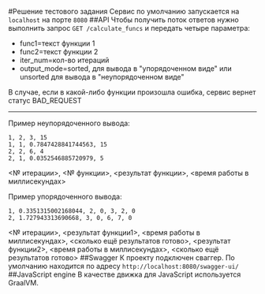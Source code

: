 #Решение тестового задания
Сервис по умолчанию запускается на `localhost` на порте `8080` 
##API
Чтобы получить поток ответов нужно выполнить запрос `GET /calculate_funcs`
и передать четыре параметра:
+ func1=текст функции 1
+ func2=текст функции 2
+ iter_num=кол-во итераций
+ output_mode=sorted, для вывода в "упорядоченном виде" или unsorted для вывода в "неупорядоченном виде"

В случае, если в какой-либо функции произошла ошибка, сервис вернет статус BAD_REQUEST

---
Пример неупорядоченного вывода:
```
1, 2, 3, 15
1, 1, 0.7847428841744563, 15
2, 2, 6, 4
2, 1, 0.0352546885720979, 5
```
<№ итерации>, <№ функции>, <результат функции>, <время работы в миллисекундах>

Пример упорядоченного вывода:
```
1, 0.3351315002168044, 2, 0, 3, 2, 0
2, 1.727943313690668, 3, 0, 6, 7, 0
```
<№ итерации>, <результат функции1>, <время работы в миллисекундах>, <сколько ещё результатов готово>, <результат функции2>, <время работы в миллисекундах>, <сколько ещё результатов готово>
##Swagger
К проекту подключен сваггер. По умолчанию находится по адресу `http://localhost:8080/swagger-ui/`
##JavaScript engine
В качестве движка для JavaScript используется GraalVM.